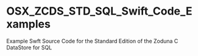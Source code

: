 # OSX_ZCDS_STD_SQL_Swift_Code_Examples
Example Swft Source Code for the Standard Edition of the Zoduna C DataStore for SQL
